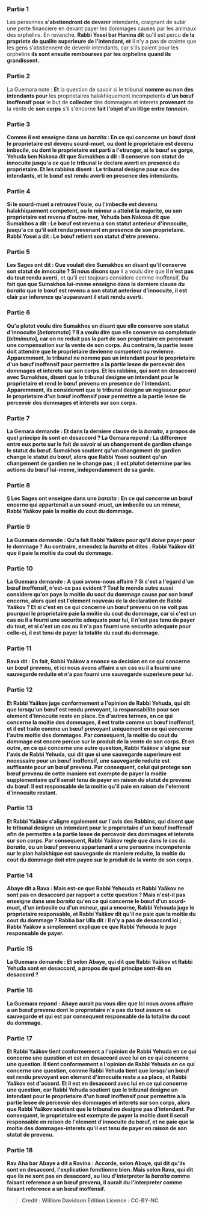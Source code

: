 
### Partie 1
Les personnes <b>s'abstiendront de devenir</b> intendants, craignant de subir une perte financiere en devant payer les dommages causes par les animaux des orphelins. En revanche, <b>Rabbi Yosei bar Hanina dit</b> qu'il est percu <b>de la propriete de qualite superieure</b> <b>de l'intendant, et</b> il n'y a pas de crainte que les gens s'abstiennent de devenir intendants, car s'ils paient pour les orphelins <b>ils sont ensuite rembourses par les orphelins quand ils grandissent.</b>

### Partie 2
La Guemara note : <b>Et</b> la question de savoir si le tribunal <b>nomme ou non des intendants pour</b> les proprietaires halakhiquement incompetents <b>d'un bœuf inoffensif</b> <b>pour</b> le but de <b>collecter</b> des dommages et interets <b>provenant</b> de la vente de <b>son corps</b> s'il s'encorne <b>fait l'objet d'un litige entre <b><i>tannaim</i>.</b>

### Partie 3
<b>Comme il est enseigne</b> dans un <i>baraita</i> : En ce qui concerne <b>un bœuf dont le proprietaire est devenu sourd-muet, ou dont le proprietaire est devenu imbecile, ou dont le proprietaire est parti a l'etranger,</b> si le bœuf se gorge, <b>Yehuda ben Nakosa</b> dit que <b>Sumakhos a dit : Il conserve son</b> statut de <b>innocuite jusqu'a</b> ce que le tribunal le <b>declare averti en presence du proprietaire. Et les rabbins disent : </b> Le tribunal <b>designe pour eux des intendants, et</b> le bœuf <b>est rendu averti en presence des intendants.</b>

### Partie 4
Si <b>le sourd-muet a retrouve l'ouie,</b> ou <b>l'imbecile est devenu</b> halakhiquement <b>competent, ou le mineur a atteint la majorite, ou son proprietaire est</b> revenu <b>d'outre-mer, Yehuda ben Nakosa</b> dit que <b>Sumakhos a dit : </b> Le bœuf <b>est revenu a son</b> statut anterieur d'<b>innocuite, jusqu'a ce qu'il soit rendu prevenant en presence de son proprietaire. Rabbi Yosei a dit :</b> Le bœuf <b>retient son statut</b> d'etre prevenu.

### Partie 5
Les Sages <b>ont dit : Que voulait dire Sumakhos</b> <b>en disant</b> qu'il <b>conserve son</b> statut de <b>innocuite</b> ? Si nous disons que</b> il a voulu dire que <b>il n'est pas du tout rendu averti,</b> et qu'il est toujours considere comme inoffensif, <b>Du fait que <b>que</b> Sumakhos lui-meme <b>enseigne</b> dans <b>la derniere clause</b> du <i>baraita</i> que le bœuf <b>est revenu a son</b> statut anterieur d'<b>innocuite,</b> il est clair <b>par inference</b> qu'auparavant <b>il etait rendu averti. </b>

### Partie 6
<b>Qu'a plutot voulu dire</b> Sumakhos en disant que <b>elle conserve son</b> statut d'<b>innocuite [<i>betammuto</i>] ?</b> Il a voulu dire que <b>elle conserve sa completude [<i>bitmimuto</i>], car on ne reduit pas la part de son</b> proprietaire en percevant une compensation sur la vente de son corps. Au contraire, la partie lesee doit attendre que le proprietaire devienne competent ou revienne. <b>Apparemment,</b> le tribunal <b>ne nomme pas un intendant pour</b> le proprietaire <b>d'un bœuf inoffensif</b> pour permettre a la partie lesee <b>de percevoir</b> des dommages et interets <b>sur son corps. Et les rabbins,</b> qui sont en desaccord avec Sumakhos, <b>disent</b> que le tribunal <b>designe un intendant pour</b> le proprietaire <b>et rend</b> le bœuf <b>prevenu en presence de l'intendant. Apparemment,</b> ils considerent que le tribunal <b>designe un regisseur pour</b> le proprietaire <b>d'un bœuf inoffensif</b> pour permettre a la partie lesee <b>de percevoir</b> des dommages et interets <b>sur son corps.</b>

### Partie 7
La Gemara demande : <b>Et</b> dans <b>la derniere clause</b> de la <i>baraita</i>, <b>a propos de quel</b> principe <b>ils sont en desaccord ?</b> La Gemara repond : La difference <b>entre eux</b> porte sur le fait de savoir si un changement de <b>gardien change</b> le statut du bœuf. <b>Sumakhos soutient</b> qu'un changement de <b>gardien change</b> le statut du bœuf, <b>alors que Rabbi Yosei soutient</b> qu'un changement de <b>gardien ne le change pas</b> ; il est plutot determine par les actions du bœuf lui-meme, independamment de sa garde.

### Partie 8
§ <b>Les Sages ont enseigne</b> dans une <i>baraita</i> : En ce qui concerne <b>un bœuf encorne</b> qui appartenait a <b>un sourd-muet, un imbecile ou un mineur, Rabbi Yaâkov paie la moitie</b> du cout du <b>dommage.</b>

### Partie 9
La Guemara demande : <b>Qu'a fait Rabbi Yaâkov</b> pour qu'il doive payer pour le dommage ? <b>Au contraire,</b> emendez la <i>baraita</i> et <b>dites : Rabbi Yaâkov dit</b> que <b>il paie la moitie</b> du cout du <b>dommage.</b>

### Partie 10
La Guemara demande : <b>A quoi avons-nous affaire ? Si</b> c'est <b>a l'egard d'un bœuf inoffensif</b>, <b>n'est-ce pas</b> <b>evident ? Tout le monde</b> autre <b>aussi</b> considere qu'on <b>paye la moitie</b> du cout du <b>dommage</b> cause par son bœuf encorne, alors quel est l'element nouveau de la declaration de Rabbi Yaâkov ? <b>Et si</b> c'est <b>en ce qui concerne un bœuf prevenu</b> on ne voit pas pourquoi le proprietaire paie la moitie du cout du dommage, car <b>si</b> c'est un cas <b>ou il a fourni</b> une <b>securite adequate pour lui, il n'est pas tenu de payer du tout, et si</b> c'est un cas <b>ou il n'a pas fourni</b> une <b>securite adequate pour celle-ci, il est tenu de payer la totalite</b> du cout du <b>dommage. </b>

### Partie 11
<b>Rava dit : En fait,</b> Rabbi Yaâkov a enonce sa decision <b>en ce qui concerne un bœuf prevenu</b>, <b>et ici nous avons affaire</b> a un cas <b>ou il a fourni une sauvegarde reduite et n'a pas fourni une sauvegarde superieure pour lui.</b>

### Partie 12
<b>Et Rabbi Yaâkov juge conformement</b> a l'opinion de <b>Rabbi Yehuda, qui dit</b> que lorsqu'un bœuf est rendu prevoyant, la responsabilite pour <b>son element d'innocuite reste en place.</b> En d'autres termes, en ce qui concerne la moitie des dommages, il est traite comme un bœuf inoffensif, et il est traite comme un bœuf prevoyant uniquement en ce qui concerne l'autre moitie des dommages. Par consequent, la moitie du cout du dommage est encore percue sur le produit de la vente de son corps. <b>Et</b> en outre, en ce qui concerne une autre question, Rabbi Yaâkov <b>s'aligne sur</b> l'avis de <b>Rabbi Yehuda, qui dit</b> que si une sauvegarde superieure est necessaire pour un bœuf inoffensif, <b>une sauvegarde reduite est suffisante pour un bœuf prevenu</b>. Par consequent, celui qui protege son bœuf prevenu de cette maniere est exempte de payer la moitie supplementaire qu'il serait tenu de payer en raison du statut de prevenu du bœuf. Il est responsable de la moitie qu'il paie en raison de l'element d'innocuite restant.

### Partie 13
<b>Et</b> Rabbi Yaâkov <b>s'aligne egalement sur</b> l'avis des <b>Rabbins, qui disent</b> que le tribunal <b>designe un intendant pour</b> le proprietaire <b>d'un bœuf inoffensif</b> afin de permettre a la partie lesee <b>de percevoir</b> des dommages et interets <b>sur son corps. </b> Par consequent, Rabbi Yaâkov regle que dans le cas du <i>baraita</i>, ou un bœuf prevenu appartenant a une personne incompetente sur le plan halakhique est sauvegarde de maniere reduite, la moitie du cout du dommage doit etre payee sur le produit de la vente de son corps.

### Partie 14
<b>Abaye dit a</b> Rava : <b>Mais est-ce que</b> Rabbi Yehouda et Rabbi Yaâkov <b>ne sont pas en desaccord</b> par rapport a cette question ? <b>Mais n'est-il pas enseigne</b> dans une <i>baraita</i> qu'en ce qui concerne <b>le bœuf d'un sourd-muet, d'un imbecile ou d'un mineur, qui a encorne, Rabbi Yehouda juge</b> le proprietaire <b>responsable, et Rabbi Yaâkov dit qu'il ne paie</b> que <b>la moitie</b> du cout du <b>dommage ? Rabba bar Ulla dit :</b> Il n'y a pas de desaccord ici ; <b>Rabbi Yaâkov</b> a simplement <b>explique ce que Rabbi Yehouda le juge responsable</b> de payer.

### Partie 15
La Guemara demande : <b>Et selon Abaye, qui dit</b> que Rabbi Yaâkov et Rabbi Yehuda <b>sont en desaccord, a propos de quel</b> principe <b>sont-ils en desaccord ?</b>

### Partie 16
La Guemara repond : Abaye aurait pu <b>vous dire</b> que <b>Ici nous avons affaire a un bœuf prevenu</b> dont le proprietaire <b>n'a pas du tout assure sa sauvegarde</b> et qui est par consequent responsable de la totalite du cout du dommage.

### Partie 17
Et <b>Rabbi Yaâkov tient conformement</b> a l'opinion de <b>Rabbi Yehuda en ce qui concerne une</b> question <b>et est en desaccord avec lui en ce qui concerne une</b> question. <b>Il tient conformement</b> a l'opinion de <b>Rabbi Yehuda en ce qui concerne une</b> question, <b>comme Rabbi Yehuda tient</b> que lorsqu'un bœuf est rendu prevoyant <b>son element d'innocuite reste a sa place,</b> et Rabbi Yaâkov est d'accord. <b>Et il est en desaccord avec lui en ce qui concerne une</b> question, <b>car Rabbi Yehuda soutient</b> que le tribunal <b>designe un intendant pour</b> le proprietaire <b>d'un bœuf inoffensif</b> pour permettre a la partie lesee <b>de percevoir</b> des dommages et interets <b>sur son corps, alors que Rabbi Yaâkov soutient</b> que le tribunal <b>ne designe pas</b> d'intendant. Par consequent, le proprietaire est exempte de payer la moitie dont il serait responsable en raison de l'element d'innocuite du bœuf, <b>et ne paie que la moitie</b> des dommages-interets qu'il est tenu de payer <b>en raison</b> de son statut de <b>prevenu</b>.

### Partie 18
<b>Rav Aha bar Abaye a dit a Ravina : Accorde, selon Abaye, qui dit</b> qu'ils <b>sont en desaccord,</b> l'explication <b>fonctionne bien. Mais selon Rava, qui dit</b> que <b>ils ne sont pas en desaccord, au lieu d'interpreter</b> la <i>baraita</i> comme faisant reference <b>a un bœuf prevenu</b>, <b>il aurait du l'interpreter</b> comme faisant reference <b>a un bœuf inoffensif</b>.

>Credit : William Davidson Edition
>Licence : CC-BY-NC